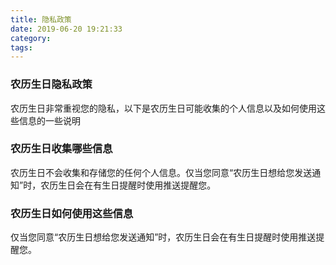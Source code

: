 ```yaml
---
title: 隐私政策
date: 2019-06-20 19:21:33
category:
tags:
---
```


### 农历生日隐私政策

农历生日非常重视您的隐私，以下是农历生日可能收集的个人信息以及如何使用这些信息的一些说明

### 农历生日收集哪些信息

农历生日不会收集和存储您的任何个人信息。仅当您同意“农历生日想给您发送通知”时，农历生日会在有生日提醒时使用推送提醒您。

### 农历生日如何使用这些信息

仅当您同意“农历生日想给您发送通知”时，农历生日会在有生日提醒时使用推送提醒您。